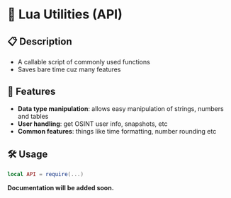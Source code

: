 # 🚀 Lua Utilities (API)

## 📋 Description
- A callable script of commonly used functions
- Saves bare time cuz many features

## 🔧 Features
- **Data type manipulation**: allows easy manipulation of strings, numbers and tables
- **User handling**: get OSINT user info, snapshots, etc
- **Common features**: things like time formatting, number rounding etc

## 🛠️ Usage
```Lua
local API = require(...)
```

**Documentation will be added soon.**
